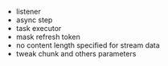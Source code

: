 
- listener
- async step
- task executor
- mask refresh token
- no content length specified for stream data
- tweak chunk and others parameters
